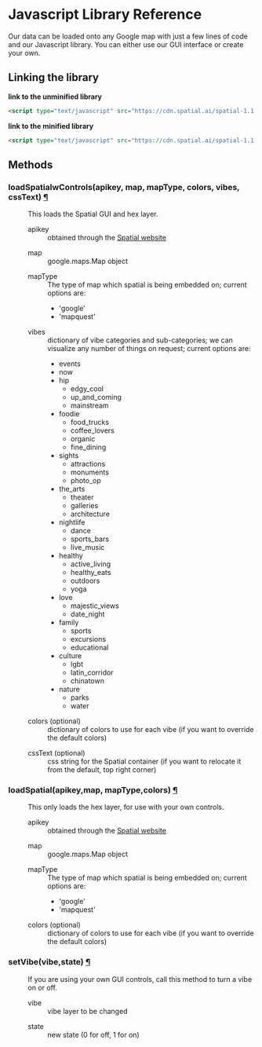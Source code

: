 # Javascript Library Reference
Our data can be loaded onto any Google map with just a few lines of code and our Javascript library. You can either use our GUI interface or create your own.

## Linking the library

**link to the unminified library**
```html
<script type="text/javascript" src="https://cdn.spatial.ai/spatial-1.1.0.js" ></script>
```
**link to the minified library**
```html
<script type="text/javascript" src="https://cdn.spatial.ai/spatial-1.1.0.min.js" ></script>
```

## Methods

<dl>
    <dt>
        <h3 id="func-loadSpatialwControls">
            loadSpatialwControls(<b>apikey</b>, <b>map</b>, <b>mapType</b>, <b>colors</b>, <b>vibes</b>, <b>cssText</b>)
            <a class="headerlink" href="#func-loadSpatialwControls" title="Permalink to this definition">¶</a>
        </h3>
    </dt>
    <dd>This loads the Spatial GUI and hex layer.</dd>
    <dd>
        <dl>
            <dt>apikey</dt>
            <dd>obtained through the <a href="http://spatial.ai/api/">Spatial website</a></dd>
        </dl>
        <dl>
            <dt> map </dt>
            <dd> google.maps.Map object </dd>
        </dl>
        <dl>
            <dt> mapType </dt>
            <dd> The type of map which spatial is being embedded on; current options are:
                <ul>
                    <li>'google'</li>
                    <li>'mapquest'</li>
                </ul>
            </dd>
        </dl>
        <dl>
            <dt> vibes </dt>
            <dd> dictionary of vibe categories and sub-categories; we can visualize any number of things on request; current options are: 
                <ul>
                    <li>events</li>
                    <li>now</li>
                    <li>
                        hip 
                        <ul>
                            <li>edgy_cool</li>
                             <li>up_and_coming</li>
                            <li>mainstream</li>
                        </ul>
                    </li>
                    <li>
                        foodie 
                        <ul>
                            <li>food_trucks</li>
                            <li>coffee_lovers</li>
                            <li>organic</li>
                            <li>fine_dining
                        </ul>
                    </li>
                    <li>
                        sights
                        <ul>
                            <li>attractions</li>
                            <li>monuments</li>
                            <li>photo_op
                        </ul>
                    </li>
                    <li>
                        the_arts 
                        <ul>
                            <li>theater</li>
                            <li>galleries</li>
                            <li>architecture
                        </ul>
                    </li>
                    <li>
                        nightlife
                        <ul>
                            <li>dance</li>
                            <li>sports_bars</li>
                            <li>live_music
                        </ul>
                    </li> 
                    <li>
                        healthy
                        <ul>
                            <li>active_living</li>
                            <li>healthy_eats</li>
                            <li>outdoors</li>
                            <li>yoga
                        </ul>
                    </li> 
                    <li>love
                        <ul>
                            <li>majestic_views</li>
                            <li>date_night
                        </ul>
                    </li> 
                    <li>
                        family 
                        <ul>
                            <li>sports</li>
                            <li>excursions</li>
                            <li>educational
                        </ul>
                    </li>
                    <li>
                        culture 
                        <ul>
                            <li>lgbt</li>
                            <li>latin_corridor</li>
                            <li>chinatown
                        </ul>
                    </li>
                    <li>
                        nature 
                        <ul>
                            <li>parks</li>
                            <li>water
                        </ul>
                    </li>
                </ul>
            </dd>
        </dl>
        <dl>
            <dt> colors (optional) </dt>
            <dd> dictionary of colors to use for each vibe (if you want to override the default colors) </dd>
        </dl>
        <dl>
            <dt> cssText (optional)  </dt>
            <dd> css string for the Spatial container (if you want to relocate it from the default, top right corner) </dd>
        </dl>
</dl>

<dl>
    <dt>
        <h3 id="func-loadSpatial">
            loadSpatial(<b>apikey</b>,<b>map</b>, <b>mapType</b>,<b>colors</b>)
            <a class="headerlink" href="#func-loadSpatial" title="Permalink to this definition">¶</a>
        </h3>
    </dt>
    <dd>This only loads the hex layer, for use with your own controls.</dd>
    <dd>
        <dl>
            <dt>apikey</dt>
            <dd>obtained through the <a href="http://spatial.ai/api/">Spatial website</a></dd>
        </dl>
        <dl>
            <dt> map </dt>
            <dd> google.maps.Map object </dd>
        </dl>
        <dl>
            <dt> mapType </dt>
            <dd> The type of map which spatial is being embedded on; current options are:
                <ul>
                    <li>'google'</li>
                    <li>'mapquest'</li>
                </ul>
            </dd>
        </dl>
        <dl>
            <dt> colors (optional) </dt>
            <dd> dictionary of colors to use for each vibe (if you want to override the default colors) </dd>
        </dl>
    </dd>
</dl>
<dl>
    <dt>
        <h3 id="func-setVibe">
            setVibe(<b>vibe</b>,<b>state</b>)
            <a class="headerlink" href="#func-setVibe" title="Permalink to this definition">¶</a>
        </h3>
    </dt>
    <dd>If you are using your own GUI controls, call this method to turn a vibe on or off.</dd>
    <dd>
        <dl>
            <dt>vibe</dt>
            <dd>vibe layer to be changed</dd>
        </dl>
        <dl>
            <dt> state </dt>
            <dd> new state (0 for off, 1 for on) </dd>
        </dl>
    </dd>
</dl>